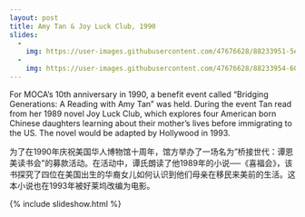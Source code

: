 ```yaml
---
layout: post
title: Amy Tan & Joy Luck Club, 1990
slides:
  -
    img: https://user-images.githubusercontent.com/47676628/88233951-5ee40400-cc46-11ea-8bb0-51d46c99353b.jpg
  -
    img: https://user-images.githubusercontent.com/47676628/88233954-60adc780-cc46-11ea-81a1-58c1de2a4cda.jpg
---
```


For MOCA’s 10th anniversary in 1990, a benefit event called “Bridging Generations: A Reading with Amy Tan” was held.  During the event Tan read from her 1989 novel Joy Luck Club, which explores four American born Chinese daughters learning about their mother’s lives before immigrating to the US.  The novel would be adapted by Hollywood in 1993.  

为了在1990年庆祝美国华人博物馆十周年，馆方举办了一场名为”桥接世代：谭恩美读书会”的募款活动。在活动中，谭氏朗读了他1989年的小说──《喜福会》，该书探究了四位在美国出生的华裔女儿如何认识到他们母亲在移民来美前的生活。这本小说也在1993年被好莱坞改编为电影。

{% include slideshow.html %}


